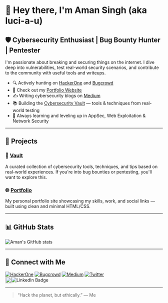 # 👋 Hey there, I'm Aman Singh (aka luci-a-u)

## 🛡️ Cybersecurity Enthusiast | Bug Bounty Hunter | Pentester

I'm passionate about breaking and securing things on the internet. I dive deep into vulnerabilities, test real-world security scenarios, and contribute to the community with useful tools and writeups.

- 🔍 Actively hunting on [HackerOne](https://hackerone.com/luci_a_u/) and [Bugcrowd](https://bugcrowd.com/luci_a_u/)
- 💼 Check out my [Portfolio Website](https://luci-a-u.github.io/Portfolio/)
- ✍️ Writing cybersecurity blogs on [Medium](https://luci-a-u.medium.com/)
- 📚 Building the [Cybersecurity Vault](https://luci-a-u.github.io/Vault/) — tools & techniques from real-world testing
- 🌱 Always learning and leveling up in AppSec, Web Exploitation & Network Security

---

## 🚀 Projects

### 🔐 [Vault](https://github.com/luci-a-u/Vault)
A curated collection of cybersecurity tools, techniques, and tips based on real-world experiences. If you're into bug bounties or pentesting, you'll want to explore this.

### 🌐 [Portfolio](https://github.com/luci-a-u/Portfolio)
My personal portfolio site showcasing my skills, work, and social links — built using clean and minimal HTML/CSS.

---

## 📊 GitHub Stats

![Aman's GitHub stats](https://github-readme-stats.vercel.app/api?username=luci-a-u&show_icons=true&theme=tokyonight&hide_border=true)

---

## 🔗 Connect with Me

[![HackerOne](https://img.shields.io/badge/HackerOne-luci__a__u-critical?style=flat&logo=hackerone)](https://hackerone.com/luci_a_u)
[![Bugcrowd](https://img.shields.io/badge/Bugcorwd-luci__a__u-critical?style=flat&logo=bugcrowd)](https://bugcrowd.com/luci_a_u)
[![Medium](https://img.shields.io/badge/Medium-@luci--a--u-black?style=flat&logo=medium)](https://luci-a-u.medium.com/)
[![Twitter](https://img.shields.io/badge/Twitter-luci__a__u-1DA1F2?style=flat&logo=x)](https://twitter.com/luci_a_u)\
<a href="https://www.linkedin.com/in/lucifer-a-u" style="display: inline-flex; align-items: center; text-decoration: none;">
  <img src="https://upload.wikimedia.org/wikipedia/commons/c/ca/LinkedIn_logo_initials.png" alt="LinkedIn Logo" width="20" style="margin-right: 0;"/>
  <img src="https://img.shields.io/badge/LinkedIn-lucifer__a__u-blue" alt="LinkedIn Badge"/>
</a>


---

> “Hack the planet, but ethically.” — Me

